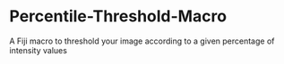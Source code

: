 # Percentile-Threshold-Macro
A Fiji macro to threshold your image according to a given percentage of intensity values
